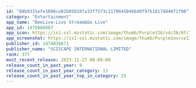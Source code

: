 ```yaml
---
id: "88b9331efe1096ce82b05818fa33f7573c117084504b6d8f97b18174846f1f08"
category: "Entertainment"
app_name: "BeeLive-Live Stream&Go Live"
app_id: 1478886087
app_icon: https://is1-ssl.mzstatic.com/image/thumb/Purple126/v4/26/6f/73/266f7321-8334-294b-0ba5-6446b9ed9345/AppIcon-sub-0-0-1x_U007emarketing-0-0-0-7-0-0-sRGB-0-0-0-GLES2_U002c0-512MB-85-220-0-0.png/1024x1024bb.png
app_screenshot: https://is1-ssl.mzstatic.com/image/thumb/PurpleSource115/v4/25/c6/12/25c61280-7416-5b6d-5e23-b674a16494a1/e9abe037-7cc5-4e7a-b25f-606b8f942dc4__U753b_U677f_1.jpg/1242x2688bb.png
publisher_id: 1474038671
publisher_name: "SCISCAPE INTERNATIONAL LIMITED"
rank: 377
most_recent_release: 2023-11-27 00:00:00
release_count_in_past_year: 9
release_count_in_past_year_category: 13
release_count_in_past_year_top_in_category: 25
---
```

